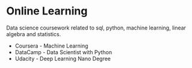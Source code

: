 # Online Learning

Data science coursework related to sql, python, machine learning, linear algebra and statistics.

* Coursera - Machine Learning
* DataCamp - Data Scientist with Python
* Udacity - Deep Learning Nano Degree